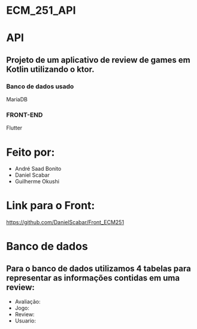 # ECM_251_API
 
# API
 
## Projeto de um aplicativo de review de games em Kotlin utilizando o ktor.
### Banco de dados usado
MariaDB
### FRONT-END
Flutter

# Feito por:
* André Saad Bonito
* Daniel Scabar
* Guilherme Okushi

# Link para o Front:
https://github.com/DanielScabar/Front_ECM251

# Banco de dados
## Para o banco de dados utilizamos 4 tabelas para representar as informações contidas em uma review:

- Avaliação:
- Jogo:
- Review:
- Usuario:
